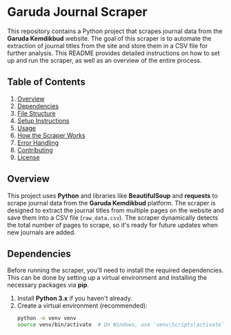 # Garuda Journal Scraper

This repository contains a Python project that scrapes journal data from the **Garuda Kemdikbud** website. The goal of this scraper is to automate the extraction of journal titles from the site and store them in a CSV file for further analysis. This README provides detailed instructions on how to set up and run the scraper, as well as an overview of the entire process.

## Table of Contents

1. [Overview](#overview)
2. [Dependencies](#dependencies)
3. [File Structure](#file-structure)
4. [Setup Instructions](#setup-instructions)
5. [Usage](#usage)
6. [How the Scraper Works](#how-the-scraper-works)
7. [Error Handling](#error-handling)
8. [Contributing](#contributing)
9. [License](#license)

## Overview

This project uses **Python** and libraries like **BeautifulSoup** and **requests** to scrape journal data from the **Garuda Kemdikbud** platform. The scraper is designed to extract the journal titles from multiple pages on the website and save them into a CSV file (`raw_data.csv`). The scraper dynamically detects the total number of pages to scrape, so it's ready for future updates when new journals are added.

## Dependencies

Before running the scraper, you'll need to install the required dependencies. This can be done by setting up a virtual environment and installing the necessary packages via **pip**.

1. Install **Python 3.x** if you haven't already.
2. Create a virtual environment (recommended):
   ```bash
   python -m venv venv
   source venv/bin/activate  # On Windows, use `venv\Scripts\activate`

